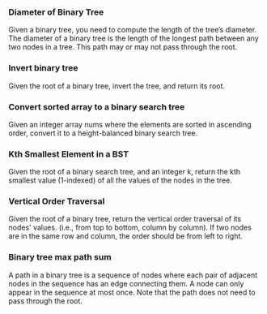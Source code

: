 ### Diameter of Binary Tree

Given a binary tree, you need to compute the length of the tree’s diameter. The diameter of a binary tree is the length of the longest path between any two nodes in a tree. This path may or may not pass through the root.

### Invert binary tree

Given the root of a binary tree, invert the tree, and return its root.

### Convert sorted array to a binary search tree

Given an integer array nums where the elements are sorted in ascending order, convert it to a height-balanced binary search tree.

### Kth Smallest Element in a BST

Given the root of a binary search tree, and an integer k, return the kth smallest value (1-indexed) of all the values of the nodes in the tree.

### Vertical Order Traversal

Given the root of a binary tree, return the vertical order traversal of its nodes' values. (i.e., from top to bottom, column by column).
If two nodes are in the same row and column, the order should be from left to right.

### Binary tree max path sum

A path in a binary tree is a sequence of nodes where each pair of adjacent nodes in the sequence has an edge connecting them. A node can only appear in the sequence at most once. Note that the path does not need to pass through the root.
